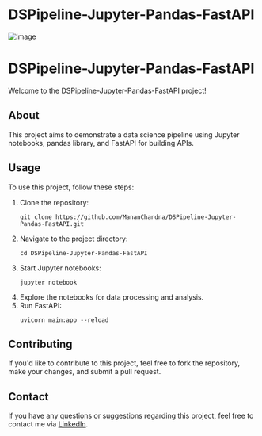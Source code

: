 # DSPipeline-Jupyter-Pandas-FastAPI
![image](https://github.com/MananChandna/DSPipeline-Jupyter-Pandas-FastAPI/assets/139998502/617edc37-4550-4e8d-a90e-d37c46a99b52)

<!DOCTYPE html>
<html lang="en">
<head>
    <meta charset="UTF-8">
    <meta name="viewport" content="width=device-width, initial-scale=1.0">
</head>
<body>
    <h1>DSPipeline-Jupyter-Pandas-FastAPI</h1>
    <p>Welcome to the DSPipeline-Jupyter-Pandas-FastAPI project!</p>
    
  <h2>About</h2>
    <p>This project aims to demonstrate a data science pipeline using Jupyter notebooks, pandas library, and FastAPI for building APIs.</p>
    
  <h2>Usage</h2>
    <p>To use this project, follow these steps:</p>
    <ol>
        <li>Clone the repository:</li>
        <pre><code>git clone https://github.com/MananChandna/DSPipeline-Jupyter-Pandas-FastAPI.git</code></pre>
        <li>Navigate to the project directory:</li>
        <pre><code>cd DSPipeline-Jupyter-Pandas-FastAPI</code></pre>
        <li>Start Jupyter notebooks:</li>
        <pre><code>jupyter notebook</code></pre>
        <li>Explore the notebooks for data processing and analysis.</li>
        <li>Run FastAPI:</li>
        <pre><code>uvicorn main:app --reload</code></pre>
    </ol>
    
  <h2>Contributing</h2>
    <p>If you'd like to contribute to this project, feel free to fork the repository, make your changes, and submit a pull request.</p>
    
  <h2>Contact</h2>
    <p>If you have any questions or suggestions regarding this project, feel free to contact me via <a href="https://www.linkedin.com/in/manan-chandna-697588257/">LinkedIn</a>.</p>
</body>
</html>

